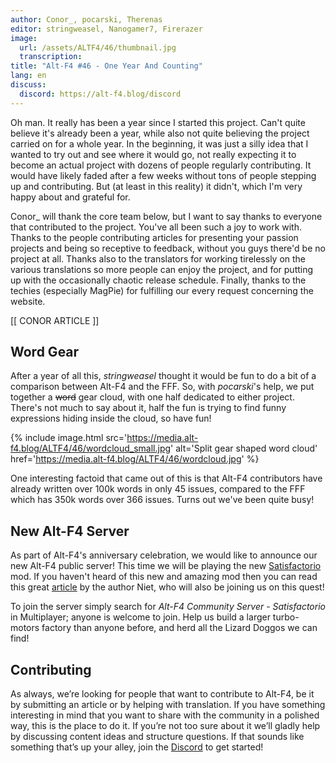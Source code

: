 ```yaml
---
author: Conor_, pocarski, Therenas
editor: stringweasel, Nanogamer7, Firerazer
image:
  url: /assets/ALTF4/46/thumbnail.jpg
  transcription:
title: "Alt-F4 #46 - One Year And Counting"
lang: en
discuss:
  discord: https://alt-f4.blog/discord
---
```


Oh man. It really has been a year since I started this project. Can't quite believe it's already been a year, while also not quite believing the project carried on for a whole year. In the beginning, it was just a silly idea that I wanted to try out and see where it would go, not really expecting it to become an actual project with dozens of people regularly contributing. It would have likely faded after a few weeks without tons of people stepping up and contributing. But (at least in this reality) it didn't, which I'm very happy about and grateful for.

Conor_ will thank the core team below, but I want to say thanks to everyone that contributed to the project. You've all been such a joy to work with. Thanks to the people contributing articles for presenting your passion projects and being so receptive to feedback, without you guys there'd be no project at all. Thanks also to the translators for working tirelessly on the various translations so more people can enjoy the project, and for putting up with the occasionally chaotic release schedule. Finally, thanks to the techies (especially MagPie) for fulfilling our every request concerning the website.

[[ CONOR ARTICLE ]]

## Word Gear

After a year of all this, *stringweasel* thought it would be fun to do a bit of a comparison between Alt-F4 and the FFF. So, with *pocarski*'s help, we put together a ~~word~~ gear cloud, with one half dedicated to either project. There's not much to say about it, half the fun is trying to find funny expressions hiding inside the cloud, so have fun!

{% include image.html src='https://media.alt-f4.blog/ALTF4/46/wordcloud_small.jpg' alt='Split gear shaped word cloud' href='https://media.alt-f4.blog/ALTF4/46/wordcloud.jpg' %}

One interesting factoid that came out of this is that Alt-F4 contributors have already written over 100k words in only 45 issues, compared to the FFF which has 350k words over 366 issues. Turns out we've been quite busy!

## New Alt-F4 Server

As part of Alt-F4's anniversary celebration, we would like to announce our new Alt-F4 public server! This time we will be playing the new [Satisfactorio](https://mods.factorio.com/mod/Satisfactorio) mod. If you haven't heard of this new and amazing mod then you can read this great [article](https://alt-f4.blog/ALTF4-45/) by the author Niet, who will also be joining us on this quest!

To join the server simply search for *Alt-F4 Community Server - Satisfactorio* in Multiplayer; anyone is welcome to join. Help us build a larger turbo-motors factory than anyone before, and herd all the Lizard Doggos we can find!

## Contributing

As always, we’re looking for people that want to contribute to Alt-F4, be it by submitting an article or by helping with translation. If you have something interesting in mind that you want to share with the community in a polished way, this is the place to do it. If you’re not too sure about it we’ll gladly help by discussing content ideas and structure questions. If that sounds like something that’s up your alley, join the [Discord](https://alt-f4.blog/discord) to get started!
